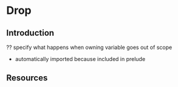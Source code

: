 # Drop



## Introduction

?? specify what happens when owning variable goes out of scope

- automatically imported because included in prelude



## Resources
